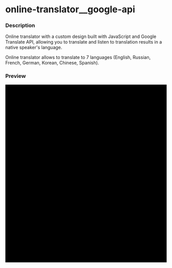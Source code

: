 # online-translator__google-api


### Description

Online translator with a custom design built with JavaScript and Google Translate API,  allowing you to translate and listen to translation results in a native speaker's language.

Online translator allows to translate to 7 languages (English, Russian, French, German, Korean, Chinese, Spanish).

### Preview

![Preview](./preview/preview.gif)
